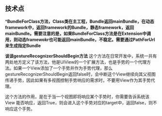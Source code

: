 
## 技术点

***BundleForClass方法，Class类在主工程，Bundle返回mainBundle，在动态framework中，返回framework的Bundle，静态framework，返回mainBundle。需要注意的是，如果BundleForClass方法是在Extension中调用，则动态framewokr也可能返回mainBundle，不稳定。需要通过PathForUrl来生成指定Bundle**

**谈谈gestureRecognizerShouldBegin方法**
这个方法在日常开发中，系统一共有两处地方定义了该方法，他是UIView的一个扩展方法，也是手势的一个代理方法。如果一个View添加了一个手势并作为手势代理，那么gestureRecognizerShouldBegin返回false时，会中断这个View继续向其父视图传递手势，因此如果有多视图控制手势响应的需求时，不要用View作为其手势代理。

这个方法的作用，是在于当一个视图即将响应某个手势时，你需要告诉系统该View 能否响应，返回True，则会进入这个手势对应的target中，返回false，则不响应这个手势。



